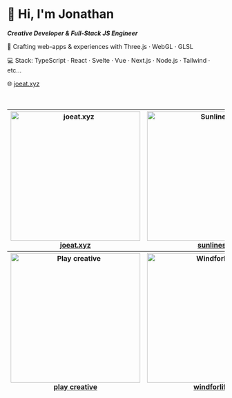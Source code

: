 # 👋 Hi, I'm Jonathan

**_Creative Developer & Full-Stack JS Engineer_**

🎨 Crafting web-apps & experiences with Three.js · WebGL · GLSL

💻 Stack: TypeScript · React · Svelte · Vue · Next.js · Node.js · Tailwind · etc...

🌐 [joeat.xyz](https://joeat.xyz)
<br>
<br>
<br>

<!-- OG_START -->
<table>
	<thead>
		<tr><th>
	<a href="https://joeat.xyz" target="_blank" aria-label="joeat.xyz">
		<img src="https://joeat.xyz/images/joeat_banner.png" alt="joeat.xyz" width="300px" height="auto" style="max-width: 300px;" />
		joeat.xyz
	</a>
</th><th>
	<a href="https://jonathan-j8.github.io/sketch-sunlines/" target="_blank" aria-label="Sunlines">
		<img src="https://jonathan-j8.github.io/sketch-sunlines/banner.png" alt="Sunlines" width="300px" height="auto" style="max-width: 300px;" />
		sunlines
	</a>
</th><th>
	<a href="https://jonathan-j8.github.io/threejs-svg-parser/" target="_blank" aria-label="SVG parser">
		<img src="https://jonathan-j8.github.io/threejs-svg-parser/banner.png" alt="SVG parser" width="300px" height="auto" style="max-width: 300px;" />
		svg parser
	</a>
</th></tr><tr><th>
	<a href="https://jonathan-j8.github.io/play-creative/" target="_blank" aria-label="Play creative">
		<img src="https://jonathan-j8.github.io/play-creative/banner.png" alt="Play creative" width="300px" height="auto" style="max-width: 300px;" />
		play creative
	</a>
</th><th>
	<a href="https://jonathan-j8.github.io/windforlife/" target="_blank" aria-label="Windforlife">
		<img src="https://jonathan-j8.github.io/windforlife/banner.png" alt="Windforlife" width="300px" height="auto" style="max-width: 300px;" />
		windforlife
	</a>
</th></tr>
	</thead>
</table>
<!-- OG_END -->
